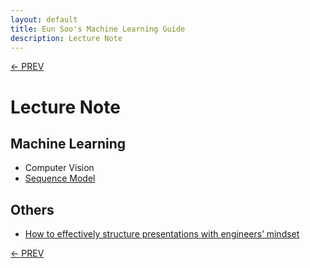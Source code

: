 ```yaml
---
layout: default
title: Eun Soo's Machine Learning Guide
description: Lecture Note
---
```

[<- PREV](../README.md)

# Lecture Note

## Machine Learning
- Computer Vision
- [Sequence Model](sequence/sequence.md)

## Others
- [How to effectively structure presentations with engineers’ mindset](presentation.md)

[<- PREV](../README.md)
